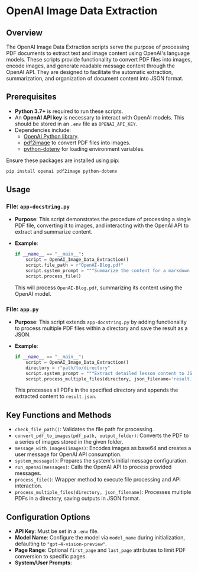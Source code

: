 # OpenAI Image Data Extraction

## Overview

The OpenAI Image Data Extraction scripts serve the purpose of processing PDF documents to extract text and image content using OpenAI's language models. These scripts provide functionality to convert PDF files into images, encode images, and generate readable message content through the OpenAI API. They are designed to facilitate the automatic extraction, summarization, and organization of document content into JSON format.

## Prerequisites

- **Python 3.7+** is required to run these scripts.
- An **OpenAI API key** is necessary to interact with OpenAI models. This should be stored in an `.env` file as `OPENAI_API_KEY`.
- Dependencies include:
  - [OpenAI Python library](https://github.com/openai/openai-python).
  - [pdf2image](https://pypi.org/project/pdf2image/) to convert PDF files into images.
  - [python-dotenv](https://pypi.org/project/python-dotenv/) for loading environment variables.
  
Ensure these packages are installed using pip:

```bash
pip install openai pdf2image python-dotenv
```

## Usage

### File: `app-docstring.py`

- **Purpose**: This script demonstrates the procedure of processing a single PDF file, converting it to images, and interacting with the OpenAI API to extract and summarize content.
- **Example**:

  ```python
  if __name__ == "__main__":
      script = OpenAI_Image_Data_Extraction()
      script.file_path = r"OpenAI-Blog.pdf"
      script.system_prompt = """Summarize the content for a markdown document"""
      script.process_file()
  ```

  This will process `OpenAI-Blog.pdf`, summarizing its content using the OpenAI model.
  
### File: `app.py`

- **Purpose**: This script extends `app-docstring.py` by adding functionality to process multiple PDF files within a directory and save the result as a JSON.
- **Example**:

  ```python
  if __name__ == "__main__":
      script = OpenAI_Image_Data_Extraction()
      directory = r"path/to/directory"
      script.system_prompt = """Extract detailed lesson content to JSON..."""
      script.process_multiple_files(directory, json_filename='result.json')
  ```

  This processes all PDFs in the specified directory and appends the extracted content to `result.json`.

## Key Functions and Methods

- `check_file_path()`: Validates the file path for processing.
- `convert_pdf_to_images(pdf_path, output_folder)`: Converts the PDF to a series of images stored in the given folder.
- `message_with_images(images)`: Encodes images as base64 and creates a user message for OpenAI API consumption.
- `system_message()`: Prepares the system's initial message configuration.
- `run_openai(messages)`: Calls the OpenAI API to process provided messages.
- `process_file()`: Wrapper method to execute file processing and API interaction.
- `process_multiple_files(directory, json_filename)`: Processes multiple PDFs in a directory, saving outputs in JSON format.

## Configuration Options

- **API Key**: Must be set in a `.env` file.
- **Model Name**: Configure the model via `model_name` during initialization, defaulting to `"gpt-4-vision-preview"`.
- **Page Range**: Optional `first_page` and `last_page` attributes to limit PDF conversion to specific pages.
- **System/User Prompts**: